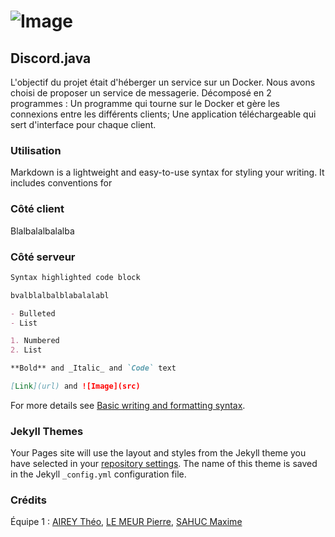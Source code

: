 # ![Image](https://media.discordapp.net/attachments/898144992365801494/977961760772468756/unknown.png?width=580&height=580)

## Discord.java

L'objectif du projet était d'héberger un service sur un Docker.
Nous avons choisi de proposer un service de messagerie. Décomposé en 2 programmes : Un programme qui tourne sur le Docker et gère les connexions entre les différents clients; Une application téléchargeable qui sert d'interface pour chaque client.

### Utilisation

Markdown is a lightweight and easy-to-use syntax for styling your writing. It includes conventions for

### Côté client

Blalbalalbalalba

### Côté serveur

```markdown
Syntax highlighted code block

bvalblalbalblabalalabl

- Bulleted
- List

1. Numbered
2. List

**Bold** and _Italic_ and `Code` text

[Link](url) and ![Image](src)
```

For more details see [Basic writing and formatting syntax](https://docs.github.com/en/github/writing-on-github/getting-started-with-writing-and-formatting-on-github/basic-writing-and-formatting-syntax).

### Jekyll Themes

Your Pages site will use the layout and styles from the Jekyll theme you have selected in your [repository settings](https://github.com/Erreiip/sae203-docker-eq1/settings/pages). The name of this theme is saved in the Jekyll `_config.yml` configuration file.

### Crédits

Équipe 1 : [AIREY Théo](https://github.com/Ciliste), [LE MEUR Pierre](https://github.com/Erreiip), [SAHUC Maxime](https://github.com/ValrodClient)